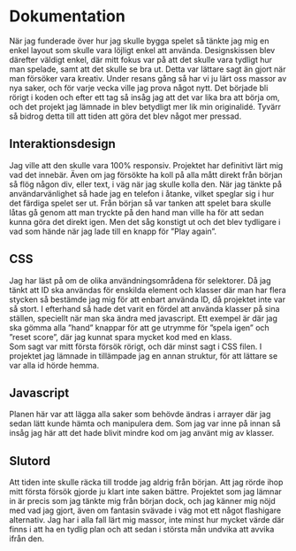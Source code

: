 
# Dokumentation

När jag funderade över hur jag skulle bygga spelet så tänkte jag mig en enkel layout som skulle vara löjligt enkel att använda. Designskissen blev därefter väldigt enkel, där mitt fokus var på att det skulle vara tydligt hur man spelade, samt att det skulle se bra ut. Detta var lättare sagt än gjort när man försöker vara kreativ. Under resans gång så har vi ju lärt oss massor av nya saker, och för varje vecka ville jag prova något nytt. Det började bli rörigt i koden och efter ett tag så insåg jag att det var lika bra att börja om, och det projekt jag lämnade in blev betydligt mer lik min originalidé. Tyvärr så bidrog detta till att tiden att göra det blev något mer pressad.

## Interaktionsdesign

Jag ville att den skulle vara 100% responsiv. Projektet har definitivt lärt mig vad det innebär. Även om jag försökte ha koll på alla mått direkt från början så flög någon div, eller text, i väg när jag skulle kolla den. När jag tänkte på användarvänlighet så hade jag en telefon i åtanke, vilket speglar sig i hur det färdiga spelet ser ut. Från början så var tanken att spelet bara skulle låtas gå genom att man tryckte på den hand man ville ha för att sedan kunna göra det direkt igen. Men det såg konstigt ut och det blev tydligare i vad som hände när jag lade till en knapp för ”Play again”.

## CSS

Jag har läst på om de olika användningsområdena för selektorer. Då jag tänkt att ID ska användas för enskilda element och klasser där man har flera stycken så bestämde jag mig för att enbart använda ID, då projektet inte var så stort. I efterhand så hade det varit en fördel att använda klasser på sina ställen, speciellt när man ska ändra med javascript. Ett exempel är där jag ska gömma alla ”hand” knappar för att ge utrymme för ”spela igen” och ”reset score”, där jag kunnat spara mycket kod med en klass.
<br>
Som sagt var mitt första försök rörigt, och där minst sagt i CSS filen. I projektet jag lämnade in tillämpade jag en annan struktur, för att lättare se var alla id hörde hemma. 

## Javascript

Planen här var att lägga alla saker som behövde ändras i arrayer där jag sedan lätt kunde hämta och manipulera dem. Som jag var inne på innan så insåg jag här att det hade blivit mindre kod om jag använt mig av klasser.


## Slutord

Att tiden inte skulle räcka till trodde jag aldrig från början. Att jag rörde ihop mitt första försök gjorde ju klart inte saken bättre. Projektet som jag lämnar in är precis som jag tänkte mig från början dock, och jag känner mig nöjd med vad jag gjort, även om fantasin svävade i väg mot ett något flashigare alternativ. Jag har i alla fall lärt mig massor, inte minst hur mycket värde där finns i att ha en tydlig plan och att sedan i största mån undvika att avvika ifrån den.



